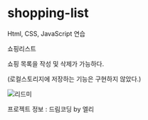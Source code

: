 # shopping-list

Html, CSS, JavaScript 연습

쇼핑리스트


쇼핑 목록을 작성 및 삭제가 가능하다.

(로컬스토리지에 저장하는 기능은 구현하지 않았다.)

![리드미](https://user-images.githubusercontent.com/67947887/90142773-c0b40b80-ddb7-11ea-8d0c-50f02e220fce.png)


프로젝트 정보 : 드림코딩 by 엘리
